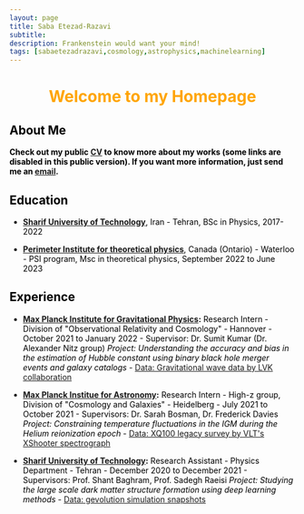 ```yaml
---
layout: page
title: Saba Etezad-Razavi
subtitle: 
description: Frankenstein would want your mind!
tags: [sabaetezadrazavi,cosmology,astrophysics,machinelearning]
---
```

   
<style>H1{color:Black;}</style>
<style>H2{color:Black;}</style>
<style>H3{color:Black;}</style>
<style>p{color:Black;}</style>



<h1 align="center"> <p style="color:orange;"> Welcome to my Homepage </p> </h1>

   
## About Me
**Check out my public [CV](https://github.com/SabaEtezadRazavi/sabaetezadrazavi.github.io/raw/master/SabaEtezadRazavi_CV_web.pdf) to know more about my works (some links are disabled in this public version). If you want more information, just send me an [email](mailto:saba.etezad@physics.sharif.edu).**



## Education

- **[Sharif University of Technology](https://en.sharif.edu/)**, Iran - Tehran, BSc in Physics, 2017-2022

- **[Perimeter Institute for theoretical physics](https://perimeterinstitute.ca/)**, Canada (Ontario) - Waterloo - PSI program, Msc in theoretical physics, September 2022 to June 2023


## Experience

- **[Max Planck Institute for Gravitational Physics](https://www.aei.mpg.de/):** Research Intern - Division of "Observational Relativity and Cosmology" - Hannover - October 2021 to January 2022 - Supervisor: Dr. Sumit Kumar (Dr. Alexander Nitz group)
*Project: Understanding the accuracy and bias in the estimation of Hubble constant using binary black hole merger events and galaxy catalogs* - [Data: Gravitational wave data by LVK collaboration](https://indico.desy.de/event/28202/contributions/105590/attachments/67761/84535/EPS21_Lazzaro.pdf)

- **[Max Planck Institue for Astronomy](https://www.mpia.de/en):**  Research Intern - High-z group, Division of "Cosmology and Galaxies" - Heidelberg - July 2021 to October 2021 - Supervisors: Dr. Sarah Bosman, Dr. Frederick Davies
*Project: Constraining temperature fluctuations in the IGM during the Helium reionization epoch* - [Data: XQ100 legacy survey by VLT's XShooter spectrograph](https://arxiv.org/abs/1607.08776)

- **[Sharif University of Technology](https://en.sharif.edu/):** Research Assistant - Physics Department - Tehran - December 2020 to December 2021 - Supervisors: Prof. Shant Baghram, Prof. Sadegh Raeisi
*Project: Studying the large scale dark matter structure formation using deep learning methods* - [Data: gevolution simulation snapshots](https://arxiv.org/abs/1604.06065)

